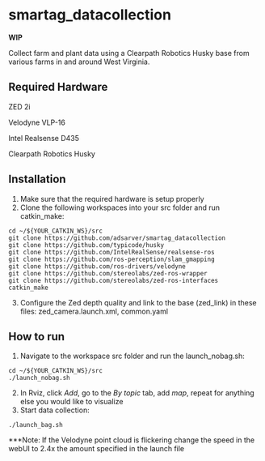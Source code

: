 # smartag_datacollection
  **WIP**
  
  Collect farm and plant data using a Clearpath Robotics Husky base from various farms in and around West Virginia.
  
## Required Hardware

 ZED 2i
 
 Velodyne VLP-16
 
 Intel Realsense D435
 
 Clearpath Robotics Husky

## Installation
  1. Make sure that the required hardware is setup properly
  2. Clone the following workspaces into your src folder and run catkin_make:
  ```
  cd ~/${YOUR_CATKIN_WS}/src
  git clone https://github.com/adsarver/smartag_datacollection
  git clone https://github.com/typicode/husky
  git clone https://github.com/IntelRealSense/realsense-ros
  git clone https://github.com/ros-perception/slam_gmapping
  git clone https://github.com/ros-drivers/velodyne
  git clone https://github.com/stereolabs/zed-ros-wrapper
  git clone https://github.com/stereolabs/zed-ros-interfaces
  catkin_make
  ```
  3. Configure the Zed depth quality and link to the base (zed_link) in these files: zed_camera.launch.xml, common.yaml
## How to run
  1. Navigate to the workspace src folder and run the launch_nobag.sh:
  ```
  cd ~/${YOUR_CATKIN_WS}/src
  ./launch_nobag.sh
  ```
  2. In Rviz, click *Add*, go to the *By topic* tab, add *map*, repeat for anything else you would like to visualize
  3. Start data collection:
  ```
  ./launch_bag.sh
  ```
  ***Note: If the Velodyne point cloud is flickering change the speed in the webUI to 2.4x the amount specified in the launch file
